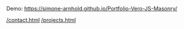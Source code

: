 Demo: https://simone-arnhold.github.io/Portfolio-Vero-JS-Masonry/

[/contact.html](contact.html)
[/projects.html](projects.html)
